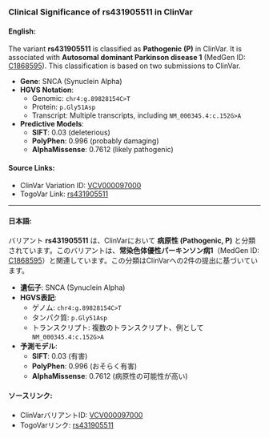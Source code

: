 ### Clinical Significance of rs431905511 in ClinVar

#### English:
The variant **rs431905511** is classified as **Pathogenic (P)** in ClinVar. It is associated with **Autosomal dominant Parkinson disease 1** (MedGen ID: [C1868595](https://www.ncbi.nlm.nih.gov/medgen/C1868595)). This classification is based on two submissions to ClinVar.

- **Gene**: SNCA (Synuclein Alpha)
- **HGVS Notation**: 
  - Genomic: `chr4:g.89828154C>T`
  - Protein: `p.Gly51Asp`
  - Transcript: Multiple transcripts, including `NM_000345.4:c.152G>A`
- **Predictive Models**:
  - **SIFT**: 0.03 (deleterious)
  - **PolyPhen**: 0.996 (probably damaging)
  - **AlphaMissense**: 0.7612 (likely pathogenic)

#### Source Links:
- ClinVar Variation ID: [VCV000097000](https://www.ncbi.nlm.nih.gov/clinvar/variation/97000)
- TogoVar Link: [rs431905511](https://togovar.org/variant/4-89828154-C-T)

---

#### 日本語:
バリアント **rs431905511** は、ClinVarにおいて **病原性 (Pathogenic, P)** と分類されています。このバリアントは、**常染色体優性パーキンソン病1**（MedGen ID: [C1868595](https://www.ncbi.nlm.nih.gov/medgen/C1868595)）と関連しています。この分類はClinVarへの2件の提出に基づいています。

- **遺伝子**: SNCA (Synuclein Alpha)
- **HGVS表記**: 
  - ゲノム: `chr4:g.89828154C>T`
  - タンパク質: `p.Gly51Asp`
  - トランスクリプト: 複数のトランスクリプト、例として `NM_000345.4:c.152G>A`
- **予測モデル**:
  - **SIFT**: 0.03 (有害)
  - **PolyPhen**: 0.996 (おそらく有害)
  - **AlphaMissense**: 0.7612 (病原性の可能性が高い)

#### ソースリンク:
- ClinVarバリアントID: [VCV000097000](https://www.ncbi.nlm.nih.gov/clinvar/variation/97000)
- TogoVarリンク: [rs431905511](https://togovar.org/variant/4-89828154-C-T)